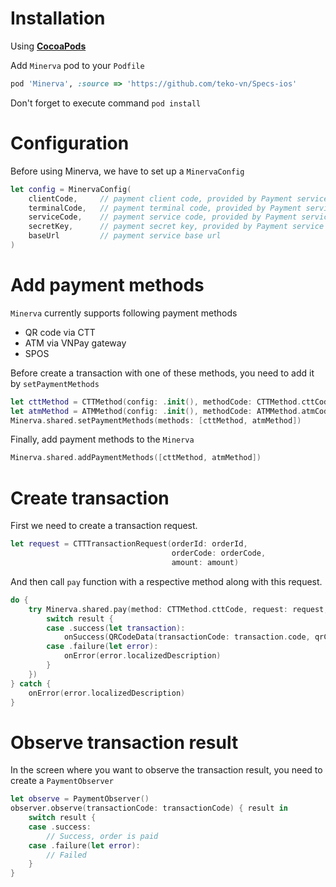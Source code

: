 # Installation

Using **[CocoaPods](https://cocoapods.org/)**

Add `Minerva` pod to your `Podfile`

```ruby
pod 'Minerva', :source => 'https://github.com/teko-vn/Specs-ios'
```

Don't forget to execute command `pod install`

# Configuration

Before using Minerva, we have to set up a `MinervaConfig`

```swift
let config = MinervaConfig(
    clientCode,     // payment client code, provided by Payment service
    terminalCode,   // payment terminal code, provided by Payment service
    serviceCode,    // payment service code, provided by Payment service
    secretKey,      // payment secret key, provided by Payment service
    baseUrl         // payment service base url
)
```

# Add payment methods

`Minerva` currently supports following payment methods
- QR code via CTT
- ATM via VNPay gateway
- SPOS

Before create a transaction with one of these methods, you need to add it by `setPaymentMethods`

```swift
let cttMethod = CTTMethod(config: .init(), methodCode: CTTMethod.cttCode)
let atmMethod = ATMMethod(config: .init(), methodCode: ATMMethod.atmCode)
Minerva.shared.setPaymentMethods(methods: [cttMethod, atmMethod])
```

Finally, add payment methods to the `Minerva`

```swift
Minerva.shared.addPaymentMethods([cttMethod, atmMethod])
```

# Create transaction

First we need to create a transaction request.

```swift
let request = CTTTransactionRequest(orderId: orderId,
                                    orderCode: orderCode,
                                    amount: amount)                                     
```

And then call `pay` function with a respective method along with this request.

```swift
do {
    try Minerva.shared.pay(method: CTTMethod.cttCode, request: request, completion: { result in
        switch result {
        case .success(let transaction):
            onSuccess(QRCodeData(transactionCode: transaction.code, qrContent: transaction.qrContent))
        case .failure(let error):
            onError(error.localizedDescription)
        }
    })
} catch {
    onError(error.localizedDescription)
} 
```

# Observe transaction result

In the screen where you want to observe the transaction result, you need to create a `PaymentObserver`

```swift
let observe = PaymentObserver()
observer.observe(transactionCode: transactionCode) { result in
    switch result {
    case .success:
        // Success, order is paid
    case .failure(let error):
        // Failed
    }
}
```